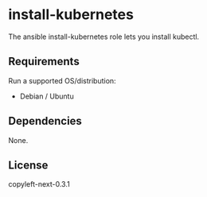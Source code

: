 install-kubernetes
=================

The ansible install-kubernetes role lets you install kubectl.

Requirements
------------

Run a supported OS/distribution:

  * Debian / Ubuntu

Dependencies
------------

None.

License
-------

copyleft-next-0.3.1
